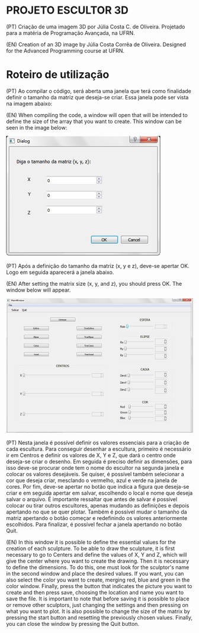 # PROJETO ESCULTOR 3D
(PT) Criação de uma imagem 3D por Júlia Costa C. de Oliveira. Projetado para a matéria de Programação Avançada, na UFRN.

(EN) Creation of an 3D image by Júlia Costa Corrêa de Oliveira. Designed for the Advanced Programming course at UFRN.

# Roteiro de utilização

(PT) Ao compilar o código, será aberta uma janela que terá como finalidade definir o tamanho da matriz que deseja-se criar. 
Essa janela pode ser vista na imagem abaixo:

(EN) When compiling the code, a window will open that will be intended to define the size of the array that you want to create. 
This window can be seen in the image below:

![Janela de definição do tamanho da matriz](https://github.com/juliacoliveira/Projeto/blob/master/Imagens/Janela1.jpg)

(PT) Após a definição do tamanho da matriz (x, y e z), deve-se apertar OK. Logo em seguida aparecerá a janela abaixo.

(EN) After setting the matrix size (x, y, and z), you should press OK. The window below will appear.

![Janela geral](https://github.com/juliacoliveira/Projeto/blob/master/Imagens/Janela%202.jpg)

(PT) Nesta janela é possível definir os valores essenciais para a criação de cada escultura. 
Para conseguir desenhar a escultura, primeiro é necessário ir em Centros e definir os valores de X, Y e Z, que dará o centro onde deseja-se criar o desenho.
Em seguida é preciso definir as dimensões, para isso deve-se procurar onde tem o nome do escultor na segunda janela e colocar os valores desejáveis.
Se quiser, é possível também selecionar a cor que deseja criar, mesclando o vermelho, azul e verde na janela de cores. Por fim, deve-se apertar no botão que indica a figura que deseja-se criar e em seguida apertar em salvar, escolhendo o local e nome que deseja salvar o arquivo. 
É importante ressaltar que antes de salvar é possível colocar ou tirar outros escultores, apenas mudando as definições e depois apertando no que se quer plotar. Também é possível mudar o tamanho da matriz apertando o botão começar e redefinindo os valores anteriormente escolhidos.  Para finalizar, é possível fechar a janela apertando no botão Quit. 

(EN) In this window it is possible to define the essential values for the creation of each sculpture.
To be able to draw the sculpture, it is first necessary to go to Centers and define the values of X, Y and Z, which will give the center where you want to create the drawing.
Then it is necessary to define the dimensions. To do this, one must look for the sculptor's name in the second window and place the desired values.
If you want, you can also select the color you want to create, merging red, blue and green in the color window. Finally, press the button that indicates the picture you want to create and then press save, choosing the location and name you want to save the file.
It is important to note that before saving it is possible to place or remove other sculptors, just changing the settings and then pressing on what you want to plot. It is also possible to change the size of the matrix by pressing the start button and resetting the previously chosen values. Finally, you can close the window by pressing the Quit button. 
